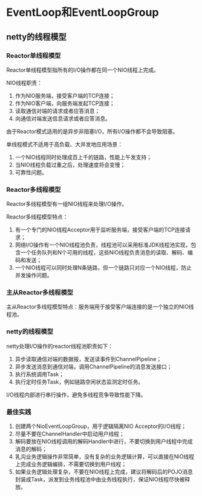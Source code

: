 # EventLoop和EventLoopGroup

## netty的线程模型

### Reactor单线程模型

Reactor单线程模型指所有的I/O操作都在同一个NIO线程上完成。

NIO线程职责：
1. 作为NIO服务端，接受客户端的TCP连接；
2. 作为NIO客户端，向服务端发起TCP连接；
3. 读取通信对端的请求或者应答消息；
4. 向通信对端发送信息请求或者应答消息。

由于Reactor模式适用的是异步非阻塞I/O，所有I/O操作都不会导致阻塞。

单线程模式不适用于高负载、大并发地应用场景：
1. 一个NIO线程同时处理成百上千的链路，性能上午发支持；
2. 当NIO线程负载过重之后，处理速度将会变慢；
3. 可靠性问题。

### Reactor多线程模型

Reactor多线程模型有一组NIO线程来处理I/O操作。

Reactor多线程模型特点：
1. 有一个专门的NIO线程Acceptor用于监听服务端，接受客户端的TCP连接请求；
2. 网络I/O操作有一个NIO线程池负责，线程池可以采用标准JDK线程池实现，包含一个任务队列和N个可用的线程，这些NIO线程负责消息的读取、解码、编码和发送；
3. 一个NIO线程可以同时处理N条链路，但一个链路只对应一个NIO线程，防止并发操作问题。

### 主从Reactor多线程模型

主从Reactor多线程模型特点：服务端用于接受客户端连接的是一个独立的NIO线程池。

### netty的线程模型

netty处理I/O操作的reactor线程池职责如下：

1. 异步读取通信对端的数据报，发送读事件到ChannelPipeline；
2. 异步发送消息到通信对端，调用ChannelPipeline的消息发送接口；
3. 执行系统调用Task；
4. 执行定时任务Task，例如链路空闲状态监测定时任务。

I/O线程内部进行串行操作，避免多线程竞争导致性能下降。

### 最佳实践

1. 创建两个NioEventLoopGroup，用于逻辑隔离NIO Acceptor的I/O线程；
2. 尽量不要在ChannelHandler中启动用户线程；
3. 解码要放在NIO线程调用的解码Handler中进行，不要切换到用户线程中完成消息的解码；
4. 乳沟业务逻辑操作非常简单，没有复杂的业务逻辑计算，可以直接在NIO线程上完成业务逻辑编排，不需要切换到用户线程；
5. 如果业务逻辑处理复杂，不要在NIO线程上完成，建议将解码后的POJO消息封装成Task，派发到业务线程池中由业务线程执行，保证NIO线程尽快被释放。

